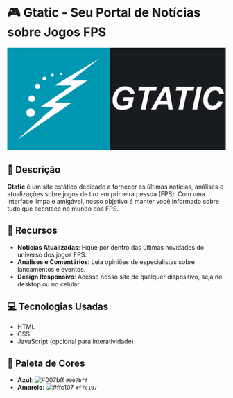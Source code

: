 # 🎮 Gtatic - Seu Portal de Notícias sobre Jogos FPS
![Banner do Gtatic](assets/gtatic.png)

## 📖 Descrição

**Gtatic** é um site estático dedicado a fornecer as últimas notícias, análises e atualizações sobre jogos de tiro em primeira pessoa (FPS). Com uma interface limpa e amigável, nosso objetivo é manter você informado sobre tudo que acontece no mundo dos FPS.

## 🌟 Recursos

- **Notícias Atualizadas**: Fique por dentro das últimas novidades do universo dos jogos FPS.
- **Análises e Comentários**: Leia opiniões de especialistas sobre lançamentos e eventos.
- **Design Responsivo**: Acesse nosso site de qualquer dispositivo, seja no desktop ou no celular.

## 💻 Tecnologias Usadas

- HTML
- CSS
- JavaScript (opcional para interatividade)

## 🎨 Paleta de Cores

- **Azul**: ![#007bff](https://via.placeholder.com/15/007bff/000000?text=+) `#007bff`
- **Amarelo**: ![#ffc107](https://via.placeholder.com/15/ffc107/000000?text=+) `#ffc107`
